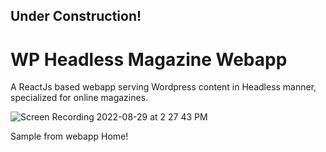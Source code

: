 ## Under Construction!
# WP Headless Magazine Webapp
A ReactJs based webapp serving Wordpress content in Headless manner, specialized for online magazines.


![Screen Recording 2022-08-29 at 2 27 43 PM](https://user-images.githubusercontent.com/3984908/187165062-d2d0a9de-5be8-4a56-892d-cd883bca6fa2.gif)



Sample from webapp Home!
